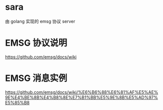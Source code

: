 # sara
由 golang 实现的 emsg 协议 server

# EMSG 协议说明
https://github.com/emsg/docs/wiki

# EMSG 消息实例
https://github.com/emsg/docs/wiki/%E6%B6%88%E6%81%AF%E5%AE%9E%E4%BE%8B%E4%B8%8E%E7%B1%BB%E5%9E%8B%E5%AD%97%E5%85%B8
